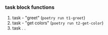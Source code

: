 ### task block functions   
1. task - "greet" (`poetry run t1-greet`)  
2. task - "get colors" (`poetry run t2-get-color`)  
2. task . . 
